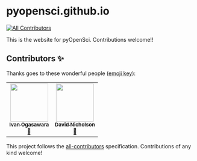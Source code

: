 # pyopensci.github.io
[![All Contributors](https://img.shields.io/badge/all_contributors-3-orange.svg?style=flat-square)](#contributors)

This is the website for pyOpenSci. Contributions welcome!!

## Contributors ✨

Thanks goes to these wonderful people ([emoji key](https://allcontributors.org/docs/en/emoji-key)):

<!-- ALL-CONTRIBUTORS-LIST:START - Do not remove or modify this section -->
<!-- prettier-ignore-start -->
<!-- markdownlint-disable -->
<table>
  <tr>
    <td align="center"><a href="https://github.com/xmnlab"><img src="https://avatars2.githubusercontent.com/u/5209757?v=4" width="100px;" alt=""/><br /><sub><b>Ivan Ogasawara</b></sub></a><br /><a href="#blog-xmnlab" title="Blogposts">📝</a></td>
    <td align="center"><a href="https://twitter.com/githubbers"><img src="https://avatars2.githubusercontent.com/u/11934090?v=4" width="100px;" alt=""/><br /><sub><b>David Nicholson</b></sub></a><br /><a href="#blog-NickleDave" title="Blogposts">📝</a></td>
  </tr>
</table>

<!-- markdownlint-enable -->
<!-- prettier-ignore-end -->
<!-- ALL-CONTRIBUTORS-LIST:END -->

This project follows the [all-contributors](https://github.com/all-contributors/all-contributors) specification. Contributions of any kind welcome!